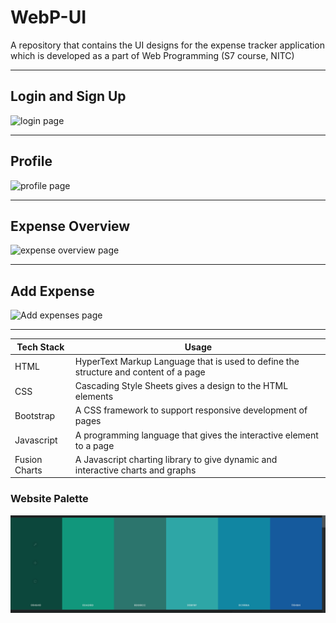 # WebP-UI
A repository that contains the UI designs for the expense tracker application which is developed as a part of Web Programming (S7 course, NITC)
<hr>

## Login and Sign Up
![login page](screenshots/login.gif "Login and sign up")
<hr>

## Profile
![profile page](screenshots/profile.gif "Profile")
<hr>

## Expense Overview
![expense overview page](screenshots/expense_overview.gif "Expense Overview")
<hr>

## Add Expense
![Add expenses page](screenshots/add_expenses.gif "Add expense")
<hr>

| Tech Stack | Usage | 
| ----- | -------- | 
|HTML|HyperText Markup Language that is used to define the structure and content of a page|
|CSS|Cascading Style Sheets gives a design to the HTML elements|
|Bootstrap|A CSS framework to support responsive development of pages|
|Javascript|A programming language that gives the interactive element to a page|
|Fusion Charts|A Javascript charting library to give dynamic and interactive charts and graphs|

### Website Palette
![palette](screenshots/FMS_pallete.PNG "Palette")